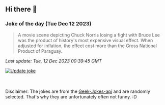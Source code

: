 ## Hi there 👋

### Joke of the day (Tue Dec 12 2023)
<!-- joke -->
>A movie scene depicting Chuck Norris losing a fight with Bruce Lee was the product of history's most expensive visual effect. When adjusted for inflation, the effect cost more than the Gross National Product of Paraguay.
<!-- /joke -->

*Last update: Tue, 12 Dec 2023 00:39:45 GMT*

[![Update joke](https://github.com/nclskfm/nclskfm/actions/workflows/joke.yml/badge.svg)](https://github.com/nclskfm/nclskfm/actions/workflows/joke.yml)

<br><br>
Disclaimer: The jokes are from the [Geek-Jokes-api](https://github.com/sameerkumar18/geek-joke-api) and are randomly selected. That's why they are unfortunately often not funny. :D
